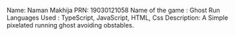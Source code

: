 Name: Naman Makhija 
PRN: 19030121058
Name of the game : Ghost Run
Languages Used : TypeScript, JavaScript, HTML, Css
Description: A Simple pixelated running ghost avoiding obstables.  
